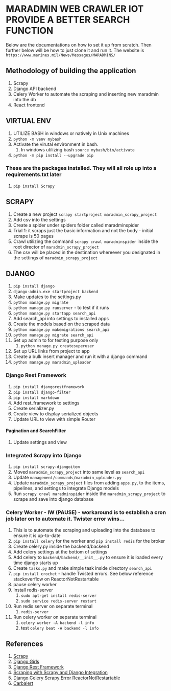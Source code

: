 # MARADMIN WEB CRAWLER IOT PROVIDE A BETTER SEARCH FUNCTION
Below are the documentations on how to set it up from scratch. Then further below will be how to just clone it and run it.
The website is `https://www.marines.mil/News/Messages/MARADMINS/`

## Methodology of building the application
1. Scrapy
1. Django API backend
1. Celery Worker to automate the scraping and inserting new maradmin into the db
1. React frontend

## VIRTUAL ENV
1. UTILIZE BASH in windows or natively in Unix machines
1. `python -m venv mybash`
1. Activate the virutal environment in bash.
    1. In windows utilizing bash `source mybash/bin/activate`
1. `python -m pip install --upgrade pip`
### These are the packages installed. They will all role up into a requirements.txt later
1. `pip install Scrapy`

## SCRAPY
1. Create a new project `scrapy startproject maradmin_scrapy_project`
1. Add csv into the settings
1. Create a spider under spiders folder called maradminspider
  1. Trial 1: it scraps just the basic information and not the body - initial scrape is 50 pages
1. Crawl utilizing the command `scrapy crawl maradminspider` inside the root director of `maradmin_scrapy_project`
1. The csv will be placed in the destination whereever you designated in the settings of `maradmin_scrapy_project`

## DJANGO
1. `pip install django`
1. `django-admin.exe startproject backend`
1. Make updates to the settings.py
1. `python manage.py migrate`
1. `python manage.py runserver` - to test if it runs
1. `python manage.py startapp search_api`
1. Add search_api into settings to installed apps
1. Create the models based on the scraped data
2. `python manage.py makemigrations search_api`
2. `python manage.py migrate search_api`
3. Set up admin to for testing purpose only
   1. `python manage.py createsuperuser`
4. Set up URL links from project to app
5. Create a bulk insert manager and run it with a django command
6. `python manage.py maradmin_uploader`

### Django Rest Framework
1. `pip install djangorestframework`
2. `pip install django-filter`
3. `pip install markdown`
4. Add rest_framework to settings
5. Create serializer.py
6. Create view to display serialized objects
7. Update URL to view with simple Router
#### Pagination and SearchFilter
1. Update settings and view

### Integrated Scrapy into Django
1. `pip install scrapy-djangoitem`
1. Moved `maradmin_scrapy_project` into same level as `search_api`
1. Update `management/commands/maradmin_uploader.py`
1. Update `maradmin_scrapy_project` files from adding `apps.py`, to the items, pipelines, and settings to integrate Django models
1. Run `scrapy crawl maradminspider` inside the `maradmin_scrapy_project` to scrape and save into django database

### Celery Worker - IW (PAUSE) - workaround is to establish a cron job later on to automate it. Twister error wins...
1. This is to automate the scraping and uploading into the database to ensure it is up-to-date
2. `pip install celery` for the worker and `pip install redis` for the broker
3. Create celery.py inside the backend/backend
4. Add celery settings at the bottom of settings
5. Add celery to `backend/backend/__init__.py` to ensure it is loaded every time django starts up
6. Create `tasks.py` and make simple task inside directory `search_api`
1. `pip install crochet` - handle Twisted errors. See below reference stackoverflow on ReactorNotRestartable
1. pause celery worker
7. Install redis-server
    1. `sudo apt-get install redis-server`
    1. `sudo service redis-server restart`
1. Run redis server on separate terminal
    1. `redis-server`
1. Run celery worker on separate terminal
    1. `celery worker -A backend -l info`
    1. test `celery beat -A backend -l info`





## References
1. [Scrapy](https://docs.scrapy.org/en/latest/index.html "Scrapy Documentation")
1. [Django Girls](https://tutorial.djangogirls.org/en "Django Girls Tutorial")
2. [Django Rest Framework](https://www.django-rest-framework.org/ "DRF Documentation")
1. [Scraping with Scrapy and Django Integration](https://blog.theodo.com/2019/01/data-scraping-scrapy-django-integration/ 'Scrapy with Django')
1. [Django Celery Scrapy Error ReactorNotRestartable](https://stackoverflow.com/questions/50140887/django-celery-scrappy-error-twisted-internet-error-reactornotrestartable "stackoverflow - reactornotrestartable")
1. [Carbalert](https://github.com/dinofizz/carbalert/blob/master/carbalert/carbalert_scrapy/carbalert_scrapy/tasks.py "")